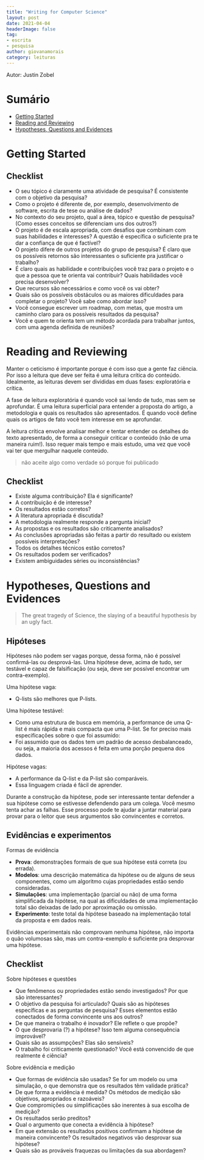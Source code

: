 ```yaml
---
title: "Writing for Computer Science"
layout: post
date: 2021-04-04
headerImage: false
tag:
- escrita
- pesquisa
author: giovanamorais
category: leituras
---
```


Autor: Justin Zobel

# Sumário
- [Getting Started](#getting-started)
- [Reading and Reviewing](#reading-and-reviewing)
- [Hypotheses, Questions and Evidences](#hypotheses-questions-and-evidences)

# Getting Started

## Checklist
- O seu tópico é claramente uma atividade de pesquisa? É consistente com o
  objetivo da pesquisa?
- Como o projeto é diferente de, por exemplo, desenvolvimento de software,
  escrita de tese ou análise de dados?
- No contexto do seu projeto, qual a área, tópico e questão de pesquisa?
  (Como esses conceitos se diferenciam uns dos outros?)
- O projeto é de escala apropriada, com desafios que combinam com suas
  habilidades e interesses? A questão é específica o suficiente pra te dar a
confiança de que é factível?
- O projeto difere de outros projetos do grupo de pesquisa? É claro que os
  possíveis retornos são interessantes o suficiente pra justificar o trabalho?
- É claro quais as habilidade e contribuições você traz para o projeto e o
  que a pessoa que te orienta vai contribuir? Quais habilidades você precisa
  desenvolver?
- Que recursos são necessários e como você os vai obter?
- Quais são os possíveis obstáculos ou as maiores dificuldades para
  completar o projeto? Você sabe como abordar isso?
- Você consegue escrever um roadmap, com metas, que mostra um caminho claro
  para os possíveis resultados da pesquisa?
- Você e quem te orienta tem um método acordada para trabalhar juntos, com
  uma agenda definida de reuniões?

# Reading and Reviewing

Manter o ceticismo é importante porque é com isso que a gente faz ciência. Por
isso a leitura que deve ser feita é uma leitura crítica do conteúdo. Idealmente,
as leituras devem ser divididas em duas fases: exploratória e crítica. 

A fase de leitura exploratória é quando você sai lendo de tudo, mas sem se 
aprofundar. É uma leitura superficial para entender a proposta do artigo, a
metodologia e quais os resultados são apresentados. É quando você define quais
os artigos de fato você tem interesse em se aprofundar. 

A leitura crítica envolve analisar melhor e tentar entender os detalhes do texto
apresentado, de forma a conseguir criticar o conteúdo (não de uma maneira
ruim!). Isso requer mais tempo e mais estudo, uma vez que você vai ter que
mergulhar naquele conteúdo.

> não aceite algo como verdade só porque foi publicado


## Checklist
- Existe alguma contribuição? Ela é significante?
- A contribuição é de interesse?
- Os resultados estão corretos?
- A literatura apropriada é discutida?
- A metodologia realmente responde a pergunta inicial? 
- As propostas e os resultados são criticamente analisados?
- As conclusões apropriadas são feitas a partir do resultado ou existem
  possíveis interpretações?
- Todos os detalhes técnicos estão corretos?
- Os resultados podem ser verificados?
- Existem ambiguidades séries ou inconsistências?


# Hypotheses, Questions and Evidences

> The great tragedy of Science, the slaying of a beautiful hypothesis by an ugly
> fact.

## Hipóteses
Hipóteses não podem ser vagas porque, dessa forma, não é possível confirmá-las
ou desprová-las. Uma hipótese deve, acima de tudo, ser testável e capaz de
falsificação (ou seja, deve ser possível encontrar um contra-exemplo). 

Uma hipótese vaga:
* Q-lists são melhores que P-lists.

Uma hipótese testável:
* Como uma estrutura de busca em memória, a performance de uma Q-list é mais
  rápida e mais compacta que uma P-list.
Se for preciso mais especificações sobre o que foi assumido:
* Foi assumido que os dados tem um padrão de acesso desbalanceado, ou seja, a
  maioria dos acessos é feita em uma porção pequena dos dados.

Hipótese vagas:
* A performance da Q-list e da P-list são comparáveis.
* Essa linguagem criada é fácil de aprender.

Durante a construção da hipótese, pode ser interessante tentar defender a sua
hipótese como se estivesse defendendo para um colega. Você mesmo tenta achar as
falhas. Esse processo pode te ajudar a juntar material para provar para o leitor
que seus argumentos são convincentes e corretos.

## Evidências e experimentos
Formas de evidência
* **Prova**: demonstrações formais de que sua hipótese está correta (ou errada).
* **Modelos**: uma descrição matemática da hipótese ou de alguns de seus
  componentes, como um algoritmo cujas propriedades estão sendo consideradas.
* **Simulações**: uma implementação (parcial ou não) de uma forma simplificada
  da hipótese, na qual as dificuldades de uma implementação total são deixadas
  de lado por aproximação ou omissão.
* **Experimento**: teste total da hipótese baseado na implementação total da
  proposta e em dados reais.

Evidências experimentais não comprovam nenhuma hipótese, não importa o quão
volumosas são, mas um contra-exemplo é suficiente pra desprovar uma hipótese.

## Checklist
 Sobre hipóteses e questões
- Que fenômenos ou propriedades estão sendo investigados? Por que são 
  interessantes?
- O objetivo da pesquisa foi articulado? Quais são as hipóteses específicas e as
  perguntas de pesquisa? Esses elementos estão conectados de forma convincente
  uns aos outros?
- De que maneira o trabalho é inovador? Ele reflete o que propõe?
- O que desprovaria (?) a hipótese? Isso tem alguma consequência improvável?
- Quais são as assumpções? Elas são sensíveis?
- O trabalho foi criticamente questionado? Você está convencido de que realmente
  é ciência?

Sobre evidência e medição
- Que formas de evidência são usadas? Se for um modelo ou uma simulação, o que
  demonstra que os resultados têm validade prática?
- De que forma a evidência é medida? Os métodos de medição são objetivos,
  apropriados e razoáveis?
- Que compromições ou simplificações são inerentes à sua escolha de medição?
- Os resultados serão preditos? 
- Qual o argumento que conecta a evidência à hipótese?
- Em que extensão os resultados positivos confirmam a hipótese de maneira
  convincente? Os resultados negativos vão desprovar sua hipótese?
- Quais são as prováveis fraquezas ou limitações da sua abordagem?
